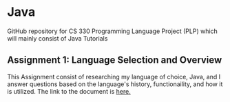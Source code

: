 # Java
GitHub repository for CS 330 Programming Language Project (PLP) which will mainly consist of Java Tutorials

## Assignment 1: Language Selection and Overview
This Assignment consist of researching my language of choice, Java, and I answer questions based on the language's history, functionaility, and how it is utilized.
The link to the document is <a href="https://github.com/elianalopez/Java/blob/master/PLP-Assignment1.pdf">here.</a>

